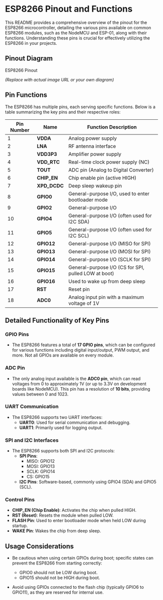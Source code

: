 # ESP8266 Pinout and Functions

This README provides a comprehensive overview of the pinout for the ESP8266 microcontroller, detailing the various pins available on common ESP8266 modules, such as the NodeMCU and ESP-01, along with their functions. Understanding these pins is crucial for effectively utilizing the ESP8266 in your projects.


## Pinout Diagram

ESP8266 Pinout

*(Replace with actual image URL or your own diagram)*

## Pin Functions

The ESP8266 has multiple pins, each serving specific functions. Below is a table summarizing the key pins and their respective roles:

| Pin Number | Name       | Function Description                                   |
|------------|------------|-------------------------------------------------------|
| 1          | **VDDA**   | Analog power supply                                   |
| 2          | **LNA**    | RF antenna interface                                  |
| 3          | **VDD3P3** | Amplifier power supply                                |
| 4          | **VDD_RTC**| Real-time clock power supply (NC)                    |
| 5          | **TOUT**   | ADC pin (Analog to Digital Converter)                |
| 6          | **CHIP_EN**| Chip enable pin (active HIGH)                         |
| 7          | **XPD_DCDC**| Deep sleep wakeup pin                               |
| 8          | **GPIO0**  | General-purpose I/O, used to enter bootloader mode   |
| 9          | **GPIO2**  | General-purpose I/O                                   |
| 10         | **GPIO4**  | General-purpose I/O (often used for I2C SDA)        |
| 11         | **GPIO5**  | General-purpose I/O (often used for I2C SCL)        |
| 12         | **GPIO12** | General-purpose I/O (MISO for SPI)                   |
| 13         | **GPIO13** | General-purpose I/O (MOSI for SPI)                   |
| 14         | **GPIO14** | General-purpose I/O (SCLK for SPI)                   |
| 15         | **GPIO15** | General-purpose I/O (CS for SPI, pulled LOW at boot) |
| 16         | **GPIO16** | Used to wake up from deep sleep                       |
| 17         | **RST**    | Reset pin                                            |
| 18         | **ADC0**   | Analog input pin with a maximum voltage of 1V       |

## Detailed Functionality of Key Pins

### GPIO Pins
- The ESP8266 features a total of **17 GPIO pins**, which can be configured for various functions including digital input/output, PWM output, and more. Not all GPIOs are available on every module.

### ADC Pin
- The only analog input available is the **ADC0 pin**, which can read voltages from 0 to approximately 1V (or up to 3.3V on development boards like NodeMCU). This pin has a resolution of **10 bits**, providing values between 0 and 1023.

### UART Communication
- The ESP8266 supports two UART interfaces:
  - **UART0**: Used for serial communication and debugging.
  - **UART1**: Primarily used for logging output.

### SPI and I2C Interfaces
- The ESP8266 supports both SPI and I2C protocols:
  - **SPI Pins**:
    - MISO: GPIO12
    - MOSI: GPIO13
    - SCLK: GPIO14
    - CS: GPIO15
  - **I2C Pins**: Software-based, commonly using GPIO4 (SDA) and GPIO5 (SCL).

### Control Pins
- **CHIP_EN (Chip Enable)**: Activates the chip when pulled HIGH.
- **RST (Reset)**: Resets the module when pulled LOW.
- **FLASH Pin**: Used to enter bootloader mode when held LOW during startup.
- **WAKE Pin**: Wakes the chip from deep sleep.

## Usage Considerations

- Be cautious when using certain GPIOs during boot; specific states can prevent the ESP8266 from starting correctly:
  - GPIO0 should not be LOW during boot.
  - GPIO15 should not be HIGH during boot.
  
- Avoid using GPIOs connected to the flash chip (typically GPIO6 to GPIO11), as they are reserved for internal use.

